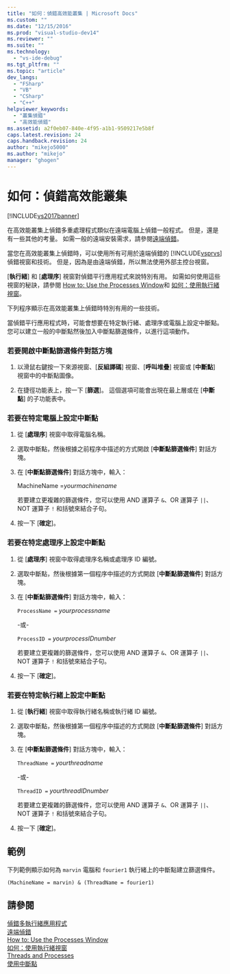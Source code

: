 ```yaml
---
title: "如何：偵錯高效能叢集 | Microsoft Docs"
ms.custom: ""
ms.date: "12/15/2016"
ms.prod: "visual-studio-dev14"
ms.reviewer: ""
ms.suite: ""
ms.technology: 
  - "vs-ide-debug"
ms.tgt_pltfrm: ""
ms.topic: "article"
dev_langs: 
  - "FSharp"
  - "VB"
  - "CSharp"
  - "C++"
helpviewer_keywords: 
  - "叢集偵錯"
  - "高效能偵錯"
ms.assetid: a2f0eb07-840e-4f95-a1b1-9509217e5b8f
caps.latest.revision: 24
caps.handback.revision: 24
author: "mikejo5000"
ms.author: "mikejo"
manager: "ghogen"
---
```

# 如何：偵錯高效能叢集
[!INCLUDE[vs2017banner](../code-quality/includes/vs2017banner.md)]

在高效能叢集上偵錯多重處理程式類似在遠端電腦上偵錯一般程式。  但是，還是有一些其他的考量。  如需一般的遠端安裝需求，請參閱[遠端偵錯](../debugger/remote-debugging.md)。  
  
 當您在高效能叢集上偵錯時，可以使用所有可用於遠端偵錯的 [!INCLUDE[vsprvs](../code-quality/includes/vsprvs_md.md)] 偵錯視窗和技術。  但是，因為是由遠端偵錯，所以無法使用外部主控台視窗。  
  
 \[**執行緒**\] 和 \[**處理序**\] 視窗對偵錯平行應用程式來說特別有用。  如需如何使用這些視窗的秘訣，請參閱 [How to: Use the Processes Window](http://msdn.microsoft.com/zh-tw/0207ce2f-8ceb-4fe7-b2b5-4dd35b035ed7)和 [如何：使用執行緒視窗](../debugger/how-to-use-the-threads-window.md)。  
  
 下列程序顯示在高效能叢集上偵錯時特別有用的一些技術。  
  
 當偵錯平行應用程式時，可能會想要在特定執行緒、處理序或電腦上設定中斷點。  您可以建立一般的中斷點然後加入中斷點篩選條件，以進行這項動作。  
  
### 若要開啟中斷點篩選條件對話方塊  
  
1.  以滑鼠右鍵按一下來源視窗、\[**反組譯碼**\] 視窗、\[**呼叫堆疊**\] 視窗或 \[**中斷點**\] 視窗中的中斷點圖像。  
  
2.  在捷徑功能表上，按一下 \[**篩選**\]。  這個選項可能會出現在最上層或在 \[**中斷點**\] 的子功能表中。  
  
### 若要在特定電腦上設定中斷點  
  
1.  從 \[**處理序**\] 視窗中取得電腦名稱。  
  
2.  選取中斷點，然後根據之前程序中描述的方式開啟 \[**中斷點篩選條件**\] 對話方塊。  
  
3.  在 \[**中斷點篩選條件**\] 對話方塊中，輸入：  
  
     MachineName \=*yourmachinename*  
  
     若要建立更複雜的篩選條件，您可以使用 AND 運算子 `&`、OR 運算子 `||`、NOT 運算子 `!` 和括號來結合子句。  
  
4.  按一下 \[**確定**\]。  
  
### 若要在特定處理序上設定中斷點  
  
1.  從 \[**處理序**\] 視窗中取得處理序名稱或處理序 ID 編號。  
  
2.  選取中斷點，然後根據第一個程序中描述的方式開啟 \[**中斷點篩選條件**\] 對話方塊。  
  
3.  在 \[**中斷點篩選條件**\] 對話方塊中，輸入：  
  
     `ProcessName =`  *yourprocessname*  
  
     \-或\-  
  
     `ProcessID =` *yourprocessIDnumber*  
  
     若要建立更複雜的篩選條件，您可以使用 AND 運算子 `&`、OR 運算子 `||`、NOT 運算子 `!` 和括號來結合子句。  
  
4.  按一下 \[**確定**\]。  
  
### 若要在特定執行緒上設定中斷點  
  
1.  從 \[**執行緒**\] 視窗中取得執行緒名稱或執行緒 ID 編號。  
  
2.  選取中斷點，然後根據第一個程序中描述的方式開啟 \[**中斷點篩選條件**\] 對話方塊。  
  
3.  在 \[**中斷點篩選條件**\] 對話方塊中，輸入：  
  
     `ThreadName =` *yourthreadname*  
  
     \-或\-  
  
     `ThreadID =` *yourthreadIDnumber*  
  
     若要建立更複雜的篩選條件，您可以使用 AND 運算子 `&`、OR 運算子 `||`、NOT 運算子 `!` 和括號來結合子句。  
  
4.  按一下 \[**確定**\]。  
  
## 範例  
 下列範例顯示如何為 `marvin` 電腦和 `fourier1` 執行緒上的中斷點建立篩選條件。  
  
```  
(MachineName = marvin) & (ThreadName = fourier1)  
```  
  
## 請參閱  
 [偵錯多執行緒應用程式](../debugger/debug-multithreaded-applications-in-visual-studio.md)   
 [遠端偵錯](../debugger/remote-debugging.md)   
 [How to: Use the Processes Window](http://msdn.microsoft.com/zh-tw/0207ce2f-8ceb-4fe7-b2b5-4dd35b035ed7)   
 [如何：使用執行緒視窗](../debugger/how-to-use-the-threads-window.md)   
 [Threads and Processes](http://msdn.microsoft.com/zh-tw/73d87480-9af3-4d1b-baf5-397d5d876ae6)   
 [使用中斷點](../debugger/using-breakpoints.md)